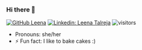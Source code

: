 <!-----
- 👋 Hi, I’m @leenatalreja
- 👀 I’m interested in Coding(Python)
- 🌱 I’m currently learning MySQL
- 💞️ I’m looking to collaborate on any project of Python
- 📫 Reach me on https://www.linkedin.com/in/leena-talreja/
------>

<!---
leenatalreja/leenatalreja is a ✨ special ✨ repository because its `README.md` (this file) appears on your GitHub profile.
You can click the Preview link to take a look at your changes.
--->
### Hi there 👋
[![GitHub Leena](https://img.shields.io/github/followers/leena-talreja?label=follow&style=social)](https://github.com/leenatalreja)
[![Linkedin: Leena Talreja](https://img.shields.io/badge/-leena%20talreja-blue?style=flat-square&logo=Linkedin&logoColor=white&link=https://www.linkedin.com/in/leena-talreja/)](https://www.linkedin.com/in/leena-talreja/)
![visitors](https://visitor-badge.glitch.me/badge?page_id=leena.id&left_color=green&right_color=blue)

- Pronouns: she/her
- ⚡ Fun fact: I like to bake cakes :)


<!--
[![Abril's GitHub Stats](https://github-readme-stats.vercel.app/api?username=abrilurena&hide=issues&count_private=true&show_icons=true&theme=calm)](https://github.com/abrilurena/github-readme-stats)

[![Abril’s github stats](https://github-readme-stats.vercel.app/api?username=abrilurena)](https://github.com/abrilurena)

[![Abril's Top Langs](https://github-readme-stats.vercel.app/api/top-langs/?username=abrilurena&layout=compact)](https://github.com/abrilurena)
-->
